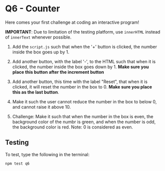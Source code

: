 # Q6 - Counter

Here comes your first challenge at coding an interactive program!

**IMPORTANT**: Due to limitation of the testing platform, use `innerHTML` instead of `innerText`
whenever possible.

1. Add the `script.js` such that when the '+' button is clicked, the number inside
the box goes up by 1.

2. Add another button, with the label '-',  to the HTML such that when it is clicked, the number inside
the box goes down by 1.  **Make sure you place this button after the increment button**

3. Add another button, this time with the label "Reset",  that when it is clicked, it will
reset the number in the box to 0. **Make sure you place this as the last button**.

4. Make it such the user cannot reduce the number in the box to below 0, and cannot raise it above 10.

5. Challenge: Make it such that when the number in the box is even, the background color of the
numbr is green, and when the number is odd, the background color is red. Note: 0 is considered as even.

## Testing

To test, type the following in the terminal:
```
npm test q6
```